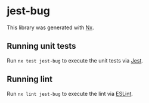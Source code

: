 # jest-bug

This library was generated with [Nx](https://nx.dev).

## Running unit tests

Run `nx test jest-bug` to execute the unit tests via [Jest](https://jestjs.io).

## Running lint

Run `nx lint jest-bug` to execute the lint via [ESLint](https://eslint.org/).
